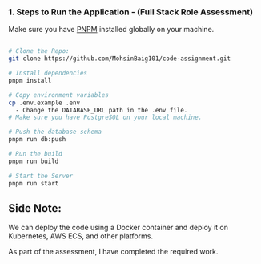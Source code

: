 ### 1. Steps to Run the Application - (Full Stack Role Assessment)

Make sure you have [PNPM](https://pnpm.io/) installed globally on your machine.

```bash

# Clone the Repo: 
git clone https://github.com/MohsinBaig101/code-assignment.git

# Install dependencies
pnpm install

# Copy environment variables
cp .env.example .env
  - Change the DATABASE_URL path in the .env file.
# Make sure you have PostgreSQL on your local machine.

# Push the database schema
pnpm run db:push

# Run the build
pnpm run build

# Start the Server
pnpm run start

```

## Side Note:
We can deploy the code using a Docker container and deploy it on Kubernetes, AWS ECS, and other platforms.

As part of the assessment, I have completed the required work.
